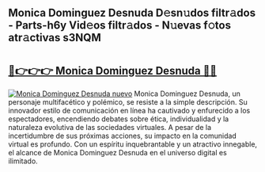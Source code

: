 ## Monica Dominguez Desnuda D𝚎sn𝚞dos filtr𝚊dos - Parts-h6y Vid𝚎os filtr𝚊dos - N𝚞evas f𝚘tos atr𝚊ctivas s3NQM

# <h2><a href="http://mb5nh2.tromn.icu/?c=Monica+Dominguez+Desnuda">🔗👉👉👉 Monica Dominguez Desnuda 🔗🔗</a></h2>

[![Monica Dominguez Desnuda nuevo](https://i.imgur.com/pEAQMta.gif)](http://mb5nh2.tromn.icu/?c=Monica+Dominguez+Desnuda)
Monica Dominguez Desnuda, un personaje multifacético y polémico, se resiste a la simple descripción. Su innovador estilo de comunicación en línea ha cautivado y enfurecido a los espectadores, encendiendo debates sobre ética, individualidad y la naturaleza evolutiva de las sociedades virtuales. A pesar de la incertidumbre de sus próximas acciones, su impacto en la comunidad virtual es profundo. Con un espíritu inquebrantable y un atractivo innegable, el alcance de Monica Dominguez Desnuda en el universo digital es ilimitado.
